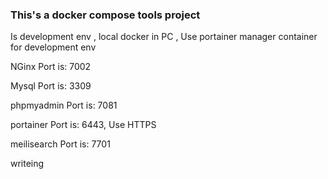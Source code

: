 ### This's a docker compose tools project 

<p>Is development env , local docker in PC , Use portainer manager container for development env</p>

<p>NGinx Port is: 7002</p>
<p>Mysql Port is: 3309</p>
<p>phpmyadmin Port is: 7081</p>
<p>portainer Port is: 6443, Use HTTPS</p>
<p>meilisearch Port is: 7701</p>


<p>writeing</p>